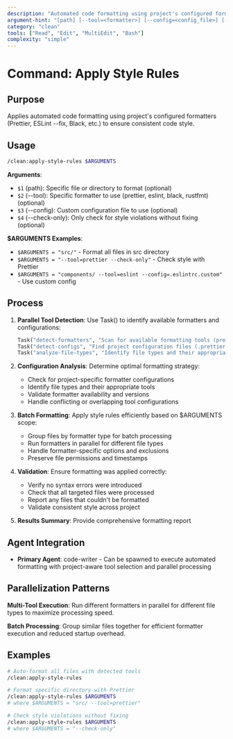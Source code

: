 ```yaml
---
description: "Automated code formatting using project's configured formatter (prettier, eslint --fix, etc.)"
argument-hint: "[path] [--tool=<formatter>] [--config=<config_file>] [--check-only]"
category: "clean"
tools: ["Read", "Edit", "MultiEdit", "Bash"]
complexity: "simple"
---
```


# Command: Apply Style Rules

## Purpose

Applies automated code formatting using project's configured formatters (Prettier, ESLint --fix, Black, etc.) to ensure consistent code style.

## Usage

```bash
/clean:apply-style-rules $ARGUMENTS
```

**Arguments**:

- `$1` (path): Specific file or directory to format (optional)
- `$2` (--tool): Specific formatter to use (prettier, eslint, black, rustfmt) (optional)
- `$3` (--config): Custom configuration file to use (optional)
- `$4` (--check-only): Only check for style violations without fixing (optional)

**$ARGUMENTS Examples**:

- `$ARGUMENTS = "src/"` - Format all files in src directory
- `$ARGUMENTS = "--tool=prettier --check-only"` - Check style with Prettier
- `$ARGUMENTS = "components/ --tool=eslint --config=.eslintrc.custom"` - Use custom config

## Process

1. **Parallel Tool Detection**: Use Task() to identify available formatters and configurations:

   ```python
   Task("detect-formatters", "Scan for available formatting tools (prettier, eslint, black, etc.)"),
   Task("detect-configs", "Find project configuration files (.prettierrc, .eslintrc, etc.)"),
   Task("analyze-file-types", "Identify file types and their appropriate formatters")
   ```

2. **Configuration Analysis**: Determine optimal formatting strategy:
   - Check for project-specific formatter configurations
   - Identify file types and their appropriate tools
   - Validate formatter availability and versions
   - Handle conflicting or overlapping tool configurations

3. **Batch Formatting**: Apply style rules efficiently based on $ARGUMENTS scope:
   - Group files by formatter type for batch processing
   - Run formatters in parallel for different file types
   - Handle formatter-specific options and exclusions
   - Preserve file permissions and timestamps

4. **Validation**: Ensure formatting was applied correctly:
   - Verify no syntax errors were introduced
   - Check that all targeted files were processed
   - Report any files that couldn't be formatted
   - Validate consistent style across project

5. **Results Summary**: Provide comprehensive formatting report

## Agent Integration

- **Primary Agent**: code-writer - Can be spawned to execute automated formatting with project-aware tool selection and parallel processing

## Parallelization Patterns

**Multi-Tool Execution**: Run different formatters in parallel for different file types to maximize processing speed.

**Batch Processing**: Group similar files together for efficient formatter execution and reduced startup overhead.

## Examples

```bash
# Auto-format all files with detected tools
/clean:apply-style-rules

# Format specific directory with Prettier
/clean:apply-style-rules $ARGUMENTS
# where $ARGUMENTS = "src/ --tool=prettier"

# Check style violations without fixing
/clean:apply-style-rules $ARGUMENTS
# where $ARGUMENTS = "--check-only"
